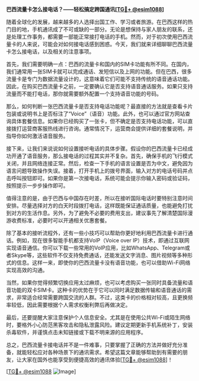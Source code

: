 **巴西流量卡怎么接电话？——轻松搞定跨国通讯[[TG💪+ @esim1088](https://t.me/s/esim1088)]**

随着全球化的发展，越来越多的人选择出国工作、学习或者旅游。在巴西这样的热门目的地，手机通讯成了不可或缺的一部分。无论是想保持与家人朋友的联系，还是处理工作事务，都需要一部能正常接打电话的手机。然而，对于初次使用巴西流量卡的人来说，可能会对如何接电话感到困惑。今天，我们就来详细聊聊巴西流量卡怎么接电话，以及相关的注意事项。

首先，我们需要明确一点：巴西的流量卡和国内的SIM卡功能有所不同。在国内，我们通常用一张SIM卡就可以完成通话、发短信以及上网的功能。但在巴西，很多流量卡是专门为数据流量设计的，这意味着它们可能不支持传统的语音通话功能。因此，在购买巴西流量卡之前，一定要确认它是否支持语音通话服务。如果只支持流量而不能打电话，那你就需要额外配置一个支持语音功能的号码。

那么，如何判断一张巴西流量卡是否支持电话功能呢？最直接的方法就是查看卡片包装或说明书上是否标注了“Voice”（语音）功能。此外，也可以通过官方网站查询具体套餐信息。如果你已经购买了一张卡，但不确定是否支持电话功能，可以直接拨打运营商客服热线进行咨询。通常情况下，运营商会提供详细的套餐说明，并指导你如何激活语音服务。

接下来，让我们来说说如何设置接听电话的具体步骤。假设你的巴西流量卡已经成功开通了语音服务，那么接电话的过程其实并不复杂。首先，确保手机的飞行模式关闭，并且网络连接正常。然后，检查一下手机的语言设置是否为中文，避免因为语言问题导致操作失误。接着，打开手机上的拨号界面，输入对方的电话号码并点击呼叫按钮即可。如果你是第一次接电话，系统可能会提示你输入密码或验证码，按照提示一步步操作即可。

值得注意的是，由于巴西与中国存在时差，所以在接听国际电话时要特别注意时间安排。尽量选择对方的白天时段拨打电话，这样既能保证通话质量，也能避免打扰到对方的生活作息。另外，为了避免不必要的费用支出，建议事先了解清楚国际漫游收费标准，必要时可以开通相关优惠套餐。

除了基本的接听流程外，还有一些小技巧可以帮助你更好地利用巴西流量卡进行通话。例如，现在很多智能手机都支持VoIP（Voice over IP）技术，即通过互联网实现语音通信。你可以下载一些常用的VoIP应用，比如WhatsApp、Telegram或者Skype等，这些软件不仅支持免费通话，还能发送文字消息、图片视频等多种形式的信息。这样一来，即使你的巴西流量卡没有语音功能，也可以借助Wi-Fi网络实现高效的沟通。

当然，如果你觉得频繁切换应用太过麻烦，也可以考虑购买一张同时具备流量和语音功能的双卡SIM卡。这种卡的优势在于它可以同时满足数据传输和语音通话的需求，非常适合经常需要跨国交流的人群。不过，这类卡的价格相对较高，且更换频率较低，因此需要根据个人需求权衡利弊后再做决定。

最后，还要提醒大家注意保护个人信息安全。尤其是在使用公共Wi-Fi或陌生网络时，要格外小心防范黑客攻击和隐私泄露风险。建议定期更新手机系统补丁，安装杀毒软件，并谨慎点击未知链接或下载不明来源的应用程序。

总之，巴西流量卡接电话并不是一件难事，只要掌握了正确的方法并做好充分准备，就能轻松应对各种场景下的通讯需求。希望这篇文章能够帮助到有需要的朋友，让大家在国外也能享受到便捷高效的通讯体验[[TG💪+ @esim1088](https://t.me/s/esim1088)]！

[[TG💪+ @esim1088](https://t.me/s/esim1088) ![Image](https://i.postimg.cc/4NQfJmqS/Snipaste-2025-05-13-00-14-12.png)]